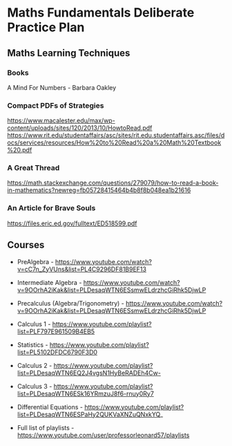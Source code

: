 # Maths Fundamentals Deliberate Practice Plan

## Maths Learning Techniques
### Books
A Mind For Numbers - Barbara Oakley

### Compact PDFs of Strategies
https://www.macalester.edu/max/wp-content/uploads/sites/120/2013/10/HowtoRead.pdf  
https://www.rit.edu/studentaffairs/asc/sites/rit.edu.studentaffairs.asc/files/docs/services/resources/How%20to%20Read%20a%20Math%20Textbook%20.pdf

### A Great Thread
https://math.stackexchange.com/questions/279079/how-to-read-a-book-in-mathematics?newreg=fb05728415464b4b8f8b048ea1b21616

### An Article for Brave Souls
https://files.eric.ed.gov/fulltext/ED518599.pdf

## Courses
- PreAlgebra - https://www.youtube.com/watch?v=cC7n_ZyVUns&list=PL4C9296DF81B9EF13
- Intermediate Algebra - https://www.youtube.com/watch?v=9OOrhA2iKak&list=PLDesaqWTN6ESsmwELdrzhcGiRhk5DjwLP
- Precalculus (Algebra/Trigonometry) - https://www.youtube.com/watch?v=9OOrhA2iKak&list=PLDesaqWTN6ESsmwELdrzhcGiRhk5DjwLP
- Calculus 1 - https://www.youtube.com/playlist?list=PLF797E961509B4EB5
- Statistics - https://www.youtube.com/playlist?list=PL5102DFDC6790F3D0
- Calculus 2 - https://www.youtube.com/playlist?list=PLDesaqWTN6EQ2J4vgsN1HyBeRADEh4Cw-
- Calculus 3 - https://www.youtube.com/playlist?list=PLDesaqWTN6ESk16YRmzuJ8f6-rnuy0Ry7
- Differential Equations - https://www.youtube.com/playlist?list=PLDesaqWTN6ESPaHy2QUKVaXNZuQNxkYQ_

- Full list of playlists - https://www.youtube.com/user/professorleonard57/playlists
